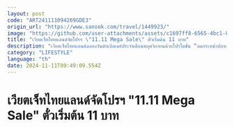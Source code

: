 ```yaml
---
layout: post
code: "ART241111094269GDE3"
origin_url: "https://www.sanook.com/travel/1449923/"
image: "https://github.com/user-attachments/assets/c1697ff8-6565-4bc1-8fa1-1b2ecf4aaa02"
title: "เวียตเจ็ทไทยแลนด์จัดโปรฯ \"11.11 Mega Sale\" ตั๋วเริ่มต้น 11 บาท"
description: "เวียตเจ็ทไทยแลนด์ฉลองวันดับเบิลเดย์ประจำเดือนพฤศจิกายนด้วยโปรโมชั่น “ลดกระหน่ำปลายปี! โปรฯ นี้มีแต่คุ้ม (11.11 Mega Sale)”"
category: "LIFESTYLE"
language: "th"
date: 2024-11-11T09:49:09.554Z
---
```


# เวียตเจ็ทไทยแลนด์จัดโปรฯ "11.11 Mega Sale" ตั๋วเริ่มต้น 11 บาท